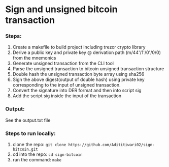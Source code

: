 # Sign and unsigned bitcoin transaction

### Steps:
1. Create a makefile to build project including trezor crypto library
2. Derive a public key and private key @ derivation path (m/44'/1'/0'/0/0) from the mnemonics
3. Generate unsigned transaction from the CLI tool 
4. Parse the unsigned transaction to bitcoin unsigned transaction structure 
5. Double hash the unsigned transaction byte array using sha256 
6. Sign the above digest(output of double hash) using private key corresponding to the input of unsigned transaction. 
7. Convert the signature into DER format and then into script sig 
8. Add the script sig inside the input of the transaction  

### Output:
See the output.txt file

### Steps to run locally:
1. clone the repo: ```git clone https://github.com/Adititiwari02/sign-bitcoin.git```
2. cd into the repo: ```cd sign-bitcoin```
3. run the command: ```make```

